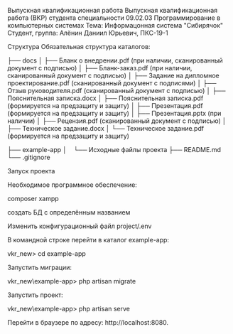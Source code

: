 Выпускная квалификационная работа
Выпускная квалификационная работа (ВКР) студента специальности 09.02.03 Программирование в компьютерных системах
Тема: Информацонная система "Сибирячок"
Студент, группа: Алёнин Даниил Юрьевич, ПКС-19-1

Структура
Обязательная структура каталогов:

├── docs
│   ├── Бланк о внедрении.pdf (при наличии, сканированный документ с подписью)
│   ├── Бланк-заказ.pdf (при наличии, сканированный документ с подписью)
│   ├── Задание на дипломное проектирование.pdf (сканированный документ с подписями)
│   ├── Отзыв руководителя.pdf (сканированный документ с подписью)
│   ├── Пояснительная записка.docx
│   ├── Пояснительная записка.pdf (формируется на предзащиту и защиту)
│   ├── Презентация.pdf (формируется на предзащиту и защиту)
│   ├── Презентация.pptx (при наличии)
│   ├── Рецензия.pdf (сканированный документ с подписью)
│   ├── Техническое задание.docx
│   └── Техническое задание.pdf (формируется на предзащиту и защиту)

├── example-app
│    └── Исходные файлы проекта
├── README.md
└── .gitignore

Запуск проекта

Необходимое программное обеспечение:

composer
xampp

создать БД с определённым названием

Изменить конфигурационный файл project/.env

В командной строке перейти в каталог example-app:

 vkr_new> cd example-app

Запустить миграции:

vkr_new\example-app> php artisan migrate

Запустить проект:

vkr_new\example-app> php artisan serve


Перейти в браузере по адресу: http://localhost:8080.